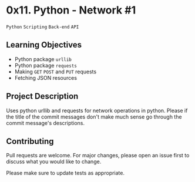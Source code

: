 # 0x11. Python - Network #1
``Python`` ``Scripting`` ``Back-end`` ``API``

## Learning Objectives

- Python package ``urllib``
- Python package ``requests``
- Making ``GET`` ``POST`` and ``PUT`` requests
- Fetching JSON resources

## Project Description

Uses python urllib and requests for network operations in python.
Please if the title of the commit messages don't make much sense go through the commit message's descriptions.

## Contributing
Pull requests are welcome. For major changes, please open an issue first to discuss what you would like to change.

Please make sure to update tests as appropriate.
